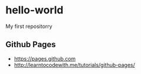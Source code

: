 # hello-world
My first repositorry

Github Pages
-------------
- https://pages.github.com
- http://learntocodewith.me/tutorials/github-pages/
